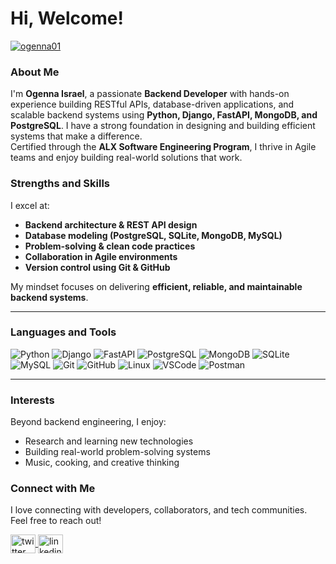 <h1>Hi, Welcome!</h1>

<p align="left">
  <a href="https://x.com/Ogenna01" target="blank">
    <img src="https://img.shields.io/twitter/follow/Ogenna01?logo=twitter&style=for-the-badge" alt="ogenna01" />
  </a>
</p>

### About Me
I'm **Ogenna Israel**, a passionate **Backend Developer** with hands-on experience building RESTful APIs, database-driven applications, and scalable backend systems using **Python, Django, FastAPI, MongoDB, and PostgreSQL**. I have a strong foundation in designing and building efficient systems that make a difference.  
Certified through the **ALX Software Engineering Program**, I thrive in Agile teams and enjoy building real-world solutions that work.


### Strengths and Skills
I excel at:
- **Backend architecture & REST API design**
- **Database modeling (PostgreSQL, SQLite, MongoDB, MySQL)**
- **Problem-solving & clean code practices**
- **Collaboration in Agile environments**
- **Version control using Git & GitHub**

My mindset focuses on delivering **efficient, reliable, and maintainable backend systems**.

---

### Languages and Tools
<!-- Replace badges with your actual skills -->
![Python](https://img.shields.io/badge/Python-blue?style=for-the-badge&logo=python)
![Django](https://img.shields.io/badge/Django-green?style=for-the-badge&logo=django)
![FastAPI](https://img.shields.io/badge/FastAPI-darkgreen?style=for-the-badge&logo=fastapi)
![PostgreSQL](https://img.shields.io/badge/PostgreSQL-blue?style=for-the-badge&logo=postgresql)
![MongoDB](https://img.shields.io/badge/MongoDB-darkgreen?style=for-the-badge&logo=mongodb)
![SQLite](https://img.shields.io/badge/SQLite-lightblue?style=for-the-badge&logo=sqlite)
![MySQL](https://img.shields.io/badge/MySQL-blue?style=for-the-badge&logo=mysql)
![Git](https://img.shields.io/badge/Git-black?style=for-the-badge&logo=git)
![GitHub](https://img.shields.io/badge/GitHub-black?style=for-the-badge&logo=github)
![Linux](https://img.shields.io/badge/Linux-gray?style=for-the-badge&logo=linux)
![VSCode](https://img.shields.io/badge/VSCode-blue?style=for-the-badge&logo=visualstudiocode)
![Postman](https://img.shields.io/badge/Postman-orange?style=for-the-badge&logo=postman)

---

### Interests
Beyond backend engineering, I enjoy:
- Research and learning new technologies
- Building real-world problem-solving systems
- Music, cooking, and creative thinking


### Connect with Me
I love connecting with developers, collaborators, and tech communities. Feel free to reach out!

<p align="left">
<a href="https://x.com/Ogenna01" target="blank">
  <img align="center"
    src="https://raw.githubusercontent.com/rahuldkjain/github-profile-readme-generator/master/src/images/icons/Social/twitter.svg"
    alt="twitter" height="30" width="40" />
</a>
<a href="https://www.linkedin.com/in/ogennaisrael" target="blank">
  <img align="center"
    src="https://raw.githubusercontent.com/rahuldkjain/github-profile-readme-generator/master/src/images/icons/Social/linked-in-alt.svg"
    alt="linkedin" height="30" width="40" />
</a>


